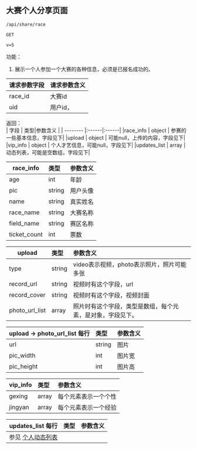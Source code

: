 
## 大赛个人分享页面



~~~
/api/share/race
~~~
~~~
GET
~~~
~~~
v=5
~~~

功能：  

1. 展示一个人参加一个大赛的各种信息，必须是已报名成功的。


| 请求参数字段        | 请求参数含义  |
| -------- |:------|
|race_id       |  大赛id|
|uid       |  用户id，|


返回：      
| 字段        | 类型|参数含义  |
| -------- |:------|:------|
|race_info   | object    |  参赛的一些基本信息，字段见下|
|upload   | object    |  可能null，上传的内容，字段见下|
|vip_info   | object    |  个人才艺信息，可能null，字段见下|
|updates_list   | array    |  动态列表，可能是空数组，字段见下|


| race_info        | 类型|参数含义  |
| -------- |:------|:------|
|age   | int    |  年龄|
|pic   | string    |  用户头像|
|name   | string    |  真实姓名|
|race_name   | string    |  大赛名称|
|field_name   | string    |  赛区名称 |
|ticket_count   | int    |  票数|


| upload        | 类型|参数含义  |
| -------- |:------|:------|
|type   | string    |  video表示视频，photo表示照片，照片可能多张|
|record_url   | string    |  视频时有这个字段，url|
|record_cover   | string    |  视频时有这个字段，视频封面|
|photo_url_list   |array   |  照片时有这个字段，类型是数组，每个元素，是对象，字段见下。|

| upload ->  photo_url_list 每行       | 类型|参数含义  |
| -------- |:------|:------|
|url   | string    |  图片|
|pic_width   | int    | 图片宽 |
|pic_height   | int    | 图片高 |



| vip_info        | 类型|参数含义  |
| -------- |:------|:------|
|gexing   | array    |  每个元素表示一个个性|
|jingyan   | array    |  每个元素表示一个经验|

| updates_list 每行        | 类型|参数含义  |
| -------- |:------|:------|
| 参见 [个人动态列表](/shop/doc/index2/name/发现和星动态列表)  |     |  |

















